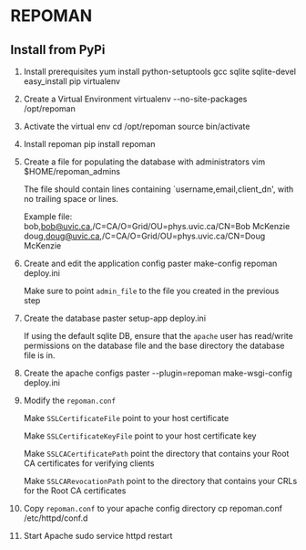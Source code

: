 # REPOMAN

## Install from PyPi 
1.  Install prerequisites
        yum install python-setuptools gcc sqlite sqlite-devel
        easy_install pip virtualenv

1.  Create a Virtual Environment
        virtualenv --no-site-packages /opt/repoman

1.  Activate the virtual env
        cd /opt/repoman
        source bin/activate

1.  Install repoman
        pip install repoman

1.  Create a file for populating the database with administrators
        vim  $HOME/repoman_admins

    The file should contain lines containing `username,email,client_dn', with no trailing space or lines.

    Example file:
        bob,bob@uvic.ca,/C=CA/O=Grid/OU=phys.uvic.ca/CN=Bob McKenzie
        doug,doug@uvic.ca,/C=CA/O=Grid/OU=phys.uvic.ca/CN=Doug McKenzie

1.  Create and edit the application config
        paster make-config repoman deploy.ini

    Make sure to point `admin_file` to the file you created in the previous step

1.  Create the database
        paster setup-app deploy.ini

    If using the default sqlite DB, ensure that the `apache` user has read/write
    permissions on the database file and the base directory the database file is in.

1.  Create the apache configs
        paster --plugin=repoman make-wsgi-config deploy.ini

1.  Modify the `repoman.conf`

    Make `SSLCertificateFile` point to your host certificate

    Make `SSLCertificateKeyFile` point to your host certificate key

    Make `SSLCACertificatePath` point the directory that contains your Root CA certificates for verifying clients

    Make `SSLCARevocationPath` point to the directory that contains your CRLs for the Root CA certificates

1.  Copy `repoman.conf` to your apache config directory
        cp repoman.conf /etc/httpd/conf.d

1.  Start Apache
        sudo service httpd restart


